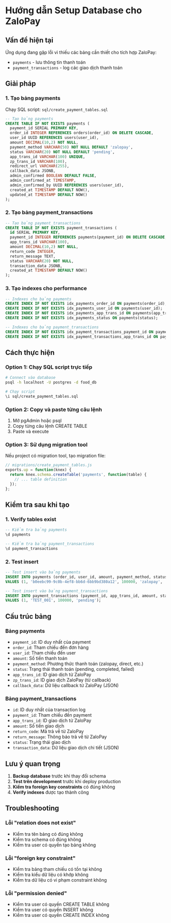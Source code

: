 # Hướng dẫn Setup Database cho ZaloPay

## Vấn đề hiện tại

Ứng dụng đang gặp lỗi vì thiếu các bảng cần thiết cho tích hợp ZaloPay:
- `payments` - lưu thông tin thanh toán
- `payment_transactions` - log các giao dịch thanh toán

## Giải pháp

### 1. **Tạo bảng payments**

Chạy SQL script: `sql/create_payment_tables.sql`

```sql
-- Tạo bảng payments
CREATE TABLE IF NOT EXISTS payments (
  payment_id SERIAL PRIMARY KEY,
  order_id INTEGER REFERENCES orders(order_id) ON DELETE CASCADE,
  user_id UUID REFERENCES users(user_id),
  amount DECIMAL(10,2) NOT NULL,
  payment_method VARCHAR(50) NOT NULL DEFAULT 'zalopay',
  status VARCHAR(20) NOT NULL DEFAULT 'pending',
  app_trans_id VARCHAR(100) UNIQUE,
  zp_trans_id VARCHAR(100),
  redirect_url VARCHAR(255),
  callback_data JSONB,
  admin_confirmed BOOLEAN DEFAULT FALSE,
  admin_confirmed_at TIMESTAMP,
  admin_confirmed_by UUID REFERENCES users(user_id),
  created_at TIMESTAMP DEFAULT NOW(),
  updated_at TIMESTAMP DEFAULT NOW()
);
```

### 2. **Tạo bảng payment_transactions**

```sql
-- Tạo bảng payment_transactions
CREATE TABLE IF NOT EXISTS payment_transactions (
  id SERIAL PRIMARY KEY,
  payment_id INTEGER REFERENCES payments(payment_id) ON DELETE CASCADE,
  app_trans_id VARCHAR(100),
  amount DECIMAL(10,2) NOT NULL,
  return_code INTEGER,
  return_message TEXT,
  status VARCHAR(20) NOT NULL,
  transaction_data JSONB,
  created_at TIMESTAMP DEFAULT NOW()
);
```

### 3. **Tạo indexes cho performance**

```sql
-- Indexes cho bảng payments
CREATE INDEX IF NOT EXISTS idx_payments_order_id ON payments(order_id);
CREATE INDEX IF NOT EXISTS idx_payments_user_id ON payments(user_id);
CREATE INDEX IF NOT EXISTS idx_payments_app_trans_id ON payments(app_trans_id);
CREATE INDEX IF NOT EXISTS idx_payments_status ON payments(status);

-- Indexes cho bảng payment_transactions
CREATE INDEX IF NOT EXISTS idx_payment_transactions_payment_id ON payment_transactions(payment_id);
CREATE INDEX IF NOT EXISTS idx_payment_transactions_app_trans_id ON payment_transactions(app_trans_id);
```

## Cách thực hiện

### **Option 1: Chạy SQL script trực tiếp**

```bash
# Connect vào database
psql -h localhost -U postgres -d food_db

# Chạy script
\i sql/create_payment_tables.sql
```

### **Option 2: Copy và paste từng câu lệnh**

1. Mở pgAdmin hoặc psql
2. Copy từng câu lệnh CREATE TABLE
3. Paste và execute

### **Option 3: Sử dụng migration tool**

Nếu project có migration tool, tạo migration file:

```javascript
// migrations/create_payment_tables.js
exports.up = function(knex) {
  return knex.schema.createTable('payments', function(table) {
    // ... table definition
  });
};
```

## Kiểm tra sau khi tạo

### **1. Verify tables exist**

```sql
-- Kiểm tra bảng payments
\d payments

-- Kiểm tra bảng payment_transactions  
\d payment_transactions
```

### **2. Test insert**

```sql
-- Test insert vào bảng payments
INSERT INTO payments (order_id, user_id, amount, payment_method, status)
VALUES (1, 'b0eebc99-9c0b-4ef8-bb6d-6bb9bd380a12', 100000, 'zalopay', 'pending');

-- Test insert vào bảng payment_transactions
INSERT INTO payment_transactions (payment_id, app_trans_id, amount, status)
VALUES (1, 'TEST_001', 100000, 'pending');
```

## Cấu trúc bảng

### **Bảng payments**
- `payment_id`: ID duy nhất của payment
- `order_id`: Tham chiếu đến đơn hàng
- `user_id`: Tham chiếu đến user
- `amount`: Số tiền thanh toán
- `payment_method`: Phương thức thanh toán (zalopay, direct, etc.)
- `status`: Trạng thái thanh toán (pending, completed, failed)
- `app_trans_id`: ID giao dịch từ ZaloPay
- `zp_trans_id`: ID giao dịch ZaloPay (từ callback)
- `callback_data`: Dữ liệu callback từ ZaloPay (JSON)

### **Bảng payment_transactions**
- `id`: ID duy nhất của transaction log
- `payment_id`: Tham chiếu đến payment
- `app_trans_id`: ID giao dịch từ ZaloPay
- `amount`: Số tiền giao dịch
- `return_code`: Mã trả về từ ZaloPay
- `return_message`: Thông báo trả về từ ZaloPay
- `status`: Trạng thái giao dịch
- `transaction_data`: Dữ liệu giao dịch chi tiết (JSON)

## Lưu ý quan trọng

1. **Backup database** trước khi thay đổi schema
2. **Test trên development** trước khi deploy production
3. **Kiểm tra foreign key constraints** có đúng không
4. **Verify indexes** được tạo thành công

## Troubleshooting

### **Lỗi "relation does not exist"**
- Kiểm tra tên bảng có đúng không
- Kiểm tra schema có đúng không
- Kiểm tra user có quyền tạo bảng không

### **Lỗi "foreign key constraint"**
- Kiểm tra bảng tham chiếu có tồn tại không
- Kiểm tra kiểu dữ liệu có khớp không
- Kiểm tra dữ liệu có vi phạm constraint không

### **Lỗi "permission denied"**
- Kiểm tra user có quyền CREATE TABLE không
- Kiểm tra user có quyền INSERT không
- Kiểm tra user có quyền CREATE INDEX không 